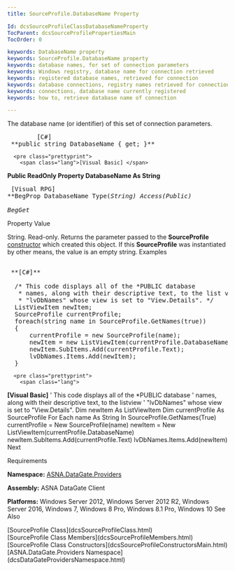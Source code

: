 ```yaml
---
title: SourceProfile.DatabaseName Property

Id: dcsSourceProfileClassDatabaseNameProperty
TocParent: dcsSourceProfilePropertiesMain
TocOrder: 0

keywords: DatabaseName property
keywords: SourceProfile.DatabaseName property
keywords: database names, for set of connection parameters
keywords: Windows registry, database name for connection retrieved
keywords: registered database names, retrieved for connection
keywords: database connections, registry names retrieved for connection
keywords: connections, database name currently registered
keywords: how to, retrieve database name of connection

---
```


The database name (or identifier) of this set of connection parameters.
<pre class="prettyprint">
        <span class="lang">[C#]</span>
 **public string DatabaseName { get; }**  </pre>
      <pre class="prettyprint">
        <span class="lang">[Visual Basic] </span>
 **Public ReadOnly Property DatabaseName As String**  </pre>
      <pre class="prettyprint">
        <span class="lang">[Visual RPG]</span>
 **BegProp DatabaseName Type(*String) Access(*Public)<br />   BegGet** 
      </pre>

Property Value

String. Read-only. Returns the parameter passed to the **SourceProfile** [constructor](dcsSourceProfileConstructorsMain.html) which created this object. If this **SourceProfile** was instantiated by other means, the value is an empty string.
Examples 

<pre class="prettyprint">
        <span class="lang">
 **[C#]** 
        </span>
  /* This code displays all of the *PUBLIC database
   * names, along with their descriptive text, to the list view
   * "lvDbNames" whose view is set to "View.Details". */
  ListViewItem newItem;
  SourceProfile currentProfile;
  foreach(string name in SourceProfile.GetNames(true))
  {
      currentProfile = new SourceProfile(name);
      newItem = new ListViewItem(currentProfile.DatabaseName);
      newItem.SubItems.Add(currentProfile.Text);
      lvDbNames.Items.Add(newItem);
  }</pre>
      <pre class="prettyprint">
        <span class="lang">
 **[Visual Basic]** 
        </span>
  ' This code displays all of the *PUBLIC database
  ' names, along with their descriptive text, to the listview
  ' "lvDbNames" whose view is set to "View.Details". 
  Dim newItem As ListViewItem
  Dim currentProfile As SourceProfile
  For Each name As String In SourceProfile.GetNames(True)
      currentProfile = New SourceProfile(name)
      newItem = New ListViewItem(currentProfile.DatabaseName)
      newItem.SubItems.Add(currentProfile.Text)
      lvDbNames.Items.Add(newItem)
  Next
</pre>

Requirements

**Namespace:** [ ASNA.DataGate.Providers](dcsDataGateProvidersNamespace.html) 

<span> **Assembly:** ASNA DataGate Client</span> 

<span> **Platforms:** Windows Server 2012, Windows Server 2012 R2, Windows Server 2016, Windows 7, Windows 8 Pro, Windows 8.1 Pro, Windows 10</span> 
See Also

<dl />
      [SourceProfile Class](dcsSourceProfileClass.html) <br />
	  [SourceProfile Class Members](dcsSourceProfileMembers.html)<br />
	  [SourceProfile Class Constructors](dcsSourceProfileConstructorsMain.html)<br />
	  [ASNA.DataGate.Providers Namespace](dcsDataGateProvidersNamespace.html)

